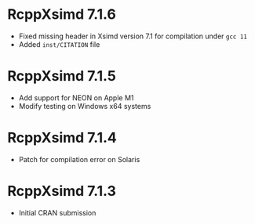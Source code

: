 # RcppXsimd 7.1.6

- Fixed missing header <limits> in Xsimd version 7.1 for compilation under `gcc 11`
- Added `inst/CITATION` file

# RcppXsimd 7.1.5

- Add support for NEON on Apple M1
- Modify testing on Windows x64 systems

# RcppXsimd 7.1.4

- Patch for compilation error on Solaris

# RcppXsimd 7.1.3

- Initial CRAN submission
